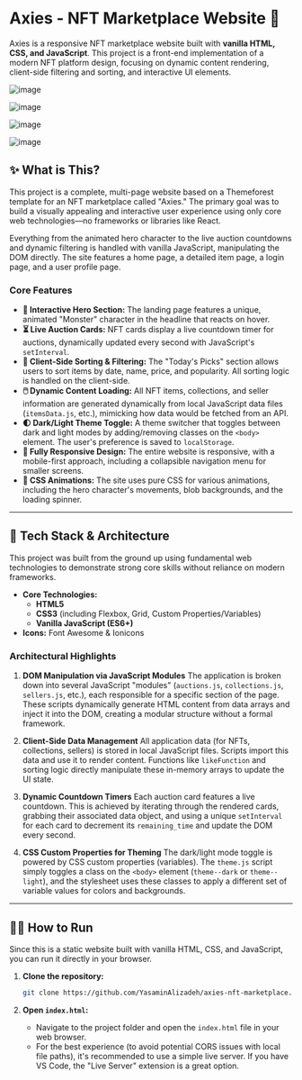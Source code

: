 # Axies - NFT Marketplace Website 👾

Axies is a responsive NFT marketplace website built with **vanilla HTML, CSS, and JavaScript**. This project is a front-end implementation of a modern NFT platform design, focusing on dynamic content rendering, client-side filtering and sorting, and interactive UI elements.

![image](https://user-images.githubusercontent.com/68509830/232149454-16b142c9-4785-4066-b7c8-255ddaec7a3b.png)

![image](https://user-images.githubusercontent.com/68509830/232148607-19d2dcfd-633a-48eb-a218-c6704f1a9f01.png)

![image](https://user-images.githubusercontent.com/68509830/232148943-813ff243-487b-40de-8d08-7db3f11dbaea.png)

![image](https://user-images.githubusercontent.com/68509830/232148719-aaa3c21d-348c-4a21-a46d-229eeb055407.png)

## ✨ What is This?

This project is a complete, multi-page website based on a Themeforest template for an NFT marketplace called "Axies." The primary goal was to build a visually appealing and interactive user experience using only core web technologies—no frameworks or libraries like React.

Everything from the animated hero character to the live auction countdowns and dynamic filtering is handled with vanilla JavaScript, manipulating the DOM directly. The site features a home page, a detailed item page, a login page, and a user profile page.

### Core Features

* **👾 Interactive Hero Section:** The landing page features a unique, animated "Monster" character in the headline that reacts on hover.
* **⏳ Live Auction Cards:** NFT cards display a live countdown timer for auctions, dynamically updated every second with JavaScript's `setInterval`.
* **🔼 Client-Side Sorting & Filtering:** The "Today's Picks" section allows users to sort items by date, name, price, and popularity. All sorting logic is handled on the client-side.
* **🖱️ Dynamic Content Loading:** All NFT items, collections, and seller information are generated dynamically from local JavaScript data files (`itemsData.js`, etc.), mimicking how data would be fetched from an API.
* **🌓 Dark/Light Theme Toggle:** A theme switcher that toggles between dark and light modes by adding/removing classes on the `<body>` element. The user's preference is saved to `localStorage`.
* **📱 Fully Responsive Design:** The entire website is responsive, with a mobile-first approach, including a collapsible navigation menu for smaller screens.
* **🎨 CSS Animations:** The site uses pure CSS for various animations, including the hero character's movements, blob backgrounds, and the loading spinner.

---

## 🔧 Tech Stack & Architecture

This project was built from the ground up using fundamental web technologies to demonstrate strong core skills without reliance on modern frameworks.

* **Core Technologies:**
    * **HTML5**
    * **CSS3** (including Flexbox, Grid, Custom Properties/Variables)
    * **Vanilla JavaScript (ES6+)**
* **Icons:** Font Awesome & Ionicons

### Architectural Highlights

1.  **DOM Manipulation via JavaScript Modules**
    The application is broken down into several JavaScript "modules" (`auctions.js`, `collections.js`, `sellers.js`, etc.), each responsible for a specific section of the page. These scripts dynamically generate HTML content from data arrays and inject it into the DOM, creating a modular structure without a formal framework.

2.  **Client-Side Data Management**
    All application data (for NFTs, collections, sellers) is stored in local JavaScript files. Scripts import this data and use it to render content. Functions like `likeFunction` and sorting logic directly manipulate these in-memory arrays to update the UI state.

3.  **Dynamic Countdown Timers**
    Each auction card features a live countdown. This is achieved by iterating through the rendered cards, grabbing their associated data object, and using a unique `setInterval` for each card to decrement its `remaining_time` and update the DOM every second.

4.  **CSS Custom Properties for Theming**
    The dark/light mode toggle is powered by CSS custom properties (variables). The `theme.js` script simply toggles a class on the `<body>` element (`theme--dark` or `theme--light`), and the stylesheet uses these classes to apply a different set of variable values for colors and backgrounds.

---

## 🏃‍♂️ How to Run

Since this is a static website built with vanilla HTML, CSS, and JavaScript, you can run it directly in your browser.

1.  **Clone the repository:**
    ```bash
    git clone https://github.com/YasaminAlizadeh/axies-nft-marketplace.git
    ```

2.  **Open `index.html`:**
    * Navigate to the project folder and open the `index.html` file in your web browser.
    * For the best experience (to avoid potential CORS issues with local file paths), it's recommended to use a simple live server. If you have VS Code, the "Live Server" extension is a great option.
